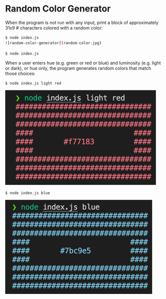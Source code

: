 # Random Color Generator

When the program is not run with any input, print a block of approximately 31x9 # characters colored with a random color:

```bash
$ node index.js
![random-color-generator](random-color.jpg)

$ node index.js


```

When a user enters hue (e.g. green or red or blue) and
luminosity (e.g. light or dark), or hue only, the program generates random colors that match those choices:

```bash
$ node index.js light red
```

![random-color-generator](light-red.jpg)

```bash
$ node index.js blue
```

![random-color-generator](blue.jpg)

